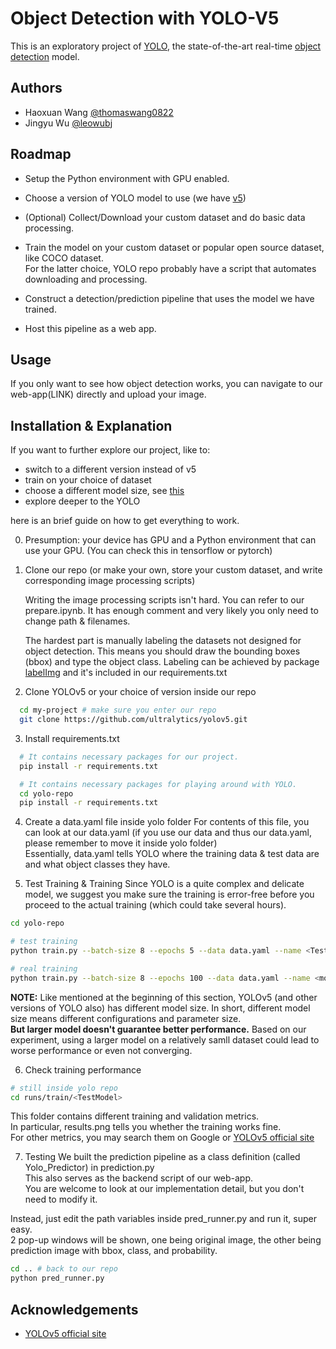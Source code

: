 
# Object Detection with YOLO-V5

This is an exploratory project of [YOLO](https://pjreddie.com/darknet/yolo/), the state-of-the-art real-time 
[object detection](https://en.wikipedia.org/wiki/Object_detection) model. 


## Authors

- Haoxuan Wang [@thomaswang0822](https://www.github.com/thomaswang0822)
- Jingyu Wu [@leowubj](https://github.com/leowubj)


## Roadmap

- Setup the Python environment with GPU enabled.

- Choose a version of YOLO model to use (we have [v5](https://github.com/ultralytics/yolov5))

- (Optional) Collect/Download your custom dataset and do basic data processing.

- Train the model on your custom dataset or popular open source dataset, like COCO dataset.  
    For the latter choice, YOLO repo probably have a script that automates downloading and processing.

- Construct a detection/prediction pipeline that uses the model we have trained.

- Host this pipeline as a web app.
## Usage

If you only want to see how object detection works, you can navigate to our
web-app(LINK) directly and upload your image.


## Installation & Explanation

If you want to further explore our project, like to:  
* switch to a different version instead of v5
* train on your choice of dataset
* choose a different model size, see [this](https://en.wikipedia.org/wiki/Object_detection)
* explore deeper to the YOLO

here is an brief guide on how to get everything to work.  

0. Presumption: your device has GPU and a Python environment that can use your GPU.
(You can check this in tensorflow or pytorch)
1. Clone our repo (or make your own, store your custom dataset, and write corresponding image processing scripts)  
    
    Writing the image processing scripts isn't hard. You can refer to our prepare.ipynb.
    It has enough comment and very likely you only need to change path & filenames.  
    
    The hardest part is manually labeling the datasets not designed for object detection. 
    This means you should draw the bounding boxes (bbox) and type the object class. 
    Labeling can be achieved by package [labelImg](https://pypi.org/project/labelImg/)
    and it's included in our requirements.txt
    
2. Clone YOLOv5 or your choice of version inside our repo

```bash
  cd my-project # make sure you enter our repo
  git clone https://github.com/ultralytics/yolov5.git
```
3. Install requirements.txt

```bash
  # It contains necessary packages for our project.
  pip install -r requirements.txt

  # It contains necessary packages for playing around with YOLO.
  cd yolo-repo
  pip install -r requirements.txt
```

4. Create a data.yaml file inside yolo folder
For contents of this file, you can look at our data.yaml 
(if you use our data and thus our data.yaml, please remember to move it inside yolo folder)  
Essentially, data.yaml tells YOLO where the training data & test data are and what object classes they have.

5. Test Training & Training
Since YOLO is a quite complex and delicate model, we suggest you make sure the training is
error-free before you proceed to the actual training (which could take several hours).

```bash
cd yolo-repo

# test training
python train.py --batch-size 8 --epochs 5 --data data.yaml --name <TestModel> --cfg yolov5s.yaml --patience 5

# real training
python train.py --batch-size 8 --epochs 100 --data data.yaml --name <model name> --cfg <choice of model size> --patience 5
```
**NOTE:** Like mentioned at the beginning of this section, YOLOv5 (and other versions of YOLO also) has different model size.
In short, different model size means different configurations and parameter size.  
**But larger model doesn't guarantee better performance.** 
Based on our experiment, using a larger model on a relatively samll dataset could lead to worse performance or even not converging.

6. Check training performance
```bash
# still inside yolo repo
cd runs/train/<TestModel>
```
This folder contains different training and validation metrics.  
In particular, results.png tells you whether the training works fine.  
For other metrics, you may search them on Google or [YOLOv5 official site](https://github.com/ultralytics/yolov5)

7. Testing
We built the prediction pipeline as a class definition (called Yolo_Predictor) in prediction.py  
This also serves as the backend script of our web-app.  
You are welcome to look at our implementation detail, but you don't need to modify it.

Instead, just edit the path variables inside pred_runner.py and run it, super easy.  
2 pop-up windows will be shown, one being original image, the other being prediction image with bbox, class, and probability.
```bash
cd .. # back to our repo
python pred_runner.py
```
## Acknowledgements
 - [YOLOv5 official site](https://github.com/ultralytics/yolov5)